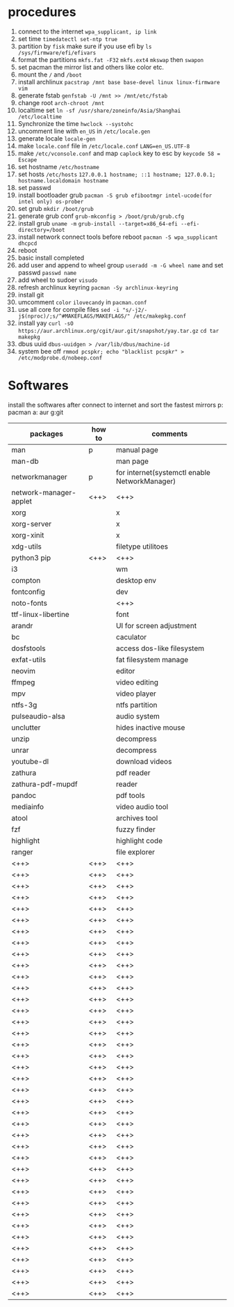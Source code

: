 # procedures
1. connect to the internet `wpa_supplicant, ip link`
2. set time `timedatectl set-ntp true`
3. partition by `fisk` make sure if you use efi by `ls /sys/firmware/efi/efivars`
4. format the partitions `mkfs.fat -F32` `mkfs.ext4` `mkswap` then `swapon`
5. set pacman the mirror list and others like color etc.
6. mount the `/` and `/boot`
7. install archlinux `pacstrap /mnt base base-devel linux linux-firmware vim`
8. generate fstab `genfstab -U /mnt >> /mnt/etc/fstab`
9. change root `arch-chroot /mnt`
10. localtime set `ln -sf /usr/share/zoneinfo/Asia/Shanghai /etc/localtime`
11. Synchronize the time `hwclock --systohc`
12. uncomment line with `en_US` in `/etc/locale.gen`
13. generate locale `locale-gen`
14. make `locale.conf` file in `/etc/locale.conf` `LANG=en_US.UTF-8`
15. make `/etc/vconsole.conf` and map `caplock` key to esc by `keycode 58 = Escape`
16. set hostname `/etc/hostname`
17. set hosts `/etc/hosts` `127.0.0.1 hostname; ::1 hostname; 127.0.0.1; hostname.localdomain hostname`
18. set passwd
19. install bootloader grub `pacman -S grub efibootmgr intel-ucode(for intel only) os-prober`
20. set grub `mkdir /boot/grub`
21. generate grub conf `grub-mkconfig > /boot/grub/grub.cfg`
22. install grub `uname -m` `grub-install --target=x86_64-efi --efi-directory=/boot`
23. install network connect tools before reboot `pacman -S wpa_supplicant dhcpcd`
24. reboot
25. basic install completed
26. add user and append to wheel group `useradd -m -G wheel name` and set passwd `passwd name`
27. add wheel to sudoer `visudo`
28. refresh archlinux keyring `pacman -Sy archlinux-keyring`
29. install git
30. umcomment `color` `ilovecandy` in `pacman.conf`
31. use all core for compile files `sed -i "s/-j2/-j$(nproc)/;s/^#MAKEFLAGS/MAKEFLAGS/" /etc/makepkg.conf`
32. install yay `curl -sO https://aur.archlinux.org/cgit/aur.git/snapshot/yay.tar.gz` `cd tar makepkg`
33. dbus uuid `dbus-uuidgen > /var/lib/dbus/machine-id`
34. system bee off `rmmod pcspkr; echo "blacklist pcspkr" > /etc/modprobe.d/nobeep.conf`


# Softwares
install the softwares after connect to internet and sort the fastest mirrors
p: pacman a: aur g:git

| packages               | how to | comments                                      |
|------------------------|--------|-----------------------------------------------|
| man                    | p      | manual page                                   |
| man-db                 |        | man page                                      |
| networkmanager         | p      | for internet(systemctl enable NetworkManager) |
| network-manager-applet | <++>   | <++>                                          |
| xorg                   |        | x                                             |
| xorg-server            |        | x                                             |
| xorg-xinit             |        | x                                             |
| xdg-utils              |        | filetype utilitoes                            |
| python3 pip            | <++>   | <++>                                          |
| i3                     |        | wm                                            |
| compton                |        | desktop env                                   |
| fontconfig             |        | dev                                           |
| noto-fonts             |        | <++>                                          |
| ttf-linux-libertine    |        | font                                          |
| arandr                 |        | UI for screen adjustment                      |
| bc                     |        | caculator                                     |
| dosfstools             |        | access dos-like filesystem                    |
| exfat-utils            |        | fat filesystem manage                         |
| neovim                 |        | editor                                        |
| ffmpeg                 |        | video editing                                 |
| mpv                    |        | video player                                  |
| ntfs-3g                |        | ntfs partition                                |
| pulseaudio-alsa        |        | audio system                                  |
| unclutter              |        | hides inactive mouse                          |
| unzip                  |        | decompress                                    |
| unrar                  |        | decompress                                    |
| youtube-dl             |        | download videos                               |
| zathura                |        | pdf reader                                    |
| zathura-pdf-mupdf      |        | reader                                        |
| pandoc                 |        | pdf tools                                     |
| mediainfo              |        | video audio tool                              |
| atool                  |        | archives tool                                 |
| fzf                    |        | fuzzy finder                                  |
| highlight              |        | highlight code                                |
| ranger                 |        | file explorer                                 |
| <++>                   | <++>   | <++>                                          |
| <++>                   | <++>   | <++>                                          |
| <++>                   | <++>   | <++>                                          |
| <++>                   | <++>   | <++>                                          |
| <++>                   | <++>   | <++>                                          |
| <++>                   | <++>   | <++>                                          |
| <++>                   | <++>   | <++>                                          |
| <++>                   | <++>   | <++>                                          |
| <++>                   | <++>   | <++>                                          |
| <++>                   | <++>   | <++>                                          |
| <++>                   | <++>   | <++>                                          |
| <++>                   | <++>   | <++>                                          |
| <++>                   | <++>   | <++>                                          |
| <++>                   | <++>   | <++>                                          |
| <++>                   | <++>   | <++>                                          |
| <++>                   | <++>   | <++>                                          |
| <++>                   | <++>   | <++>                                          |
| <++>                   | <++>   | <++>                                          |
| <++>                   | <++>   | <++>                                          |
| <++>                   | <++>   | <++>                                          |
| <++>                   | <++>   | <++>                                          |
| <++>                   | <++>   | <++>                                          |
| <++>                   | <++>   | <++>                                          |
| <++>                   | <++>   | <++>                                          |
| <++>                   | <++>   | <++>                                          |
| <++>                   | <++>   | <++>                                          |
| <++>                   | <++>   | <++>                                          |
| <++>                   | <++>   | <++>                                          |
| <++>                   | <++>   | <++>                                          |
| <++>                   | <++>   | <++>                                          |
| <++>                   | <++>   | <++>                                          |
| <++>                   | <++>   | <++>                                          |
| <++>                   | <++>   | <++>                                          |
| <++>                   | <++>   | <++>                                          |
| <++>                   | <++>   | <++>                                          |
| <++>                   | <++>   | <++>                                          |
| <++>                   | <++>   | <++>                                          |
| <++>                   | <++>   | <++>                                          |
| <++>                   | <++>   | <++>                                          |
